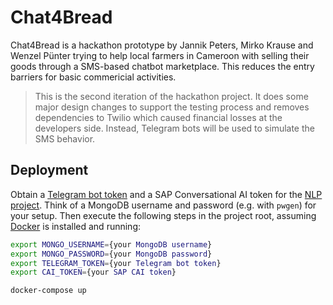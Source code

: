 # Chat4Bread

Chat4Bread is a hackathon prototype by Jannik Peters, Mirko Krause and Wenzel Pünter trying to help local farmers in Cameroon with
selling their goods through a SMS-based chatbot marketplace. This reduces the entry barriers for basic commericial activities.

> This is the second iteration of the hackathon project. It does some major design changes to
> support the testing process and removes dependencies to Twilio which caused financial losses
> at the developers side. Instead, Telegram bots will be used to simulate the SMS behavior.

## Deployment

Obtain a [Telegram bot token](https://www.siteguarding.com/en/how-to-get-telegram-bot-api-token) and a SAP Conversational AI token for the [NLP project](https://cai.tools.sap/scento/chat4bread). Think of a MongoDB username and password (e.g. with `pwgen`) for your setup. Then execute the following steps in the project root, assuming [Docker](https://www.docker.com/) is installed and running:

```bash
export MONGO_USERNAME={your MongoDB username}
export MONGO_PASSWORD={your MongoDB password}
export TELEGRAM_TOKEN={your Telegram bot token}
export CAI_TOKEN={your SAP CAI token}

docker-compose up
```
